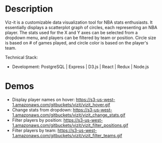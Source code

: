 # Description
Viz-it is a customizable data visualization tool for NBA stats enthusiasts. It essentially displays a scatterplot graph of circles, each representing an NBA player. The stats used for the X and Y axes can be selected from a dropdown menu, and players can be filtered by team or position. Circle size is based on # of games played, and circle color is based on the player's team.

Technical Stack:
- Development: PostgreSQL | Express | D3.js | React | Redux | Node.js

# Demos
- Display player names on hover: https://s3-us-west-1.amazonaws.com/gitbuckets/vizit/vizit_hover.gif
- Change stats from dropdown: https://s3-us-west-1.amazonaws.com/gitbuckets/vizit/vizit_change_stats.gif
- Filter players by position: https://s3-us-west-1.amazonaws.com/gitbuckets/vizit/vizit_filter_positions.gif
- Filter players by team: https://s3-us-west-1.amazonaws.com/gitbuckets/vizit/vizit_filter_teams.gif

